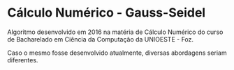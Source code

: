 # Cálculo Numérico - Gauss-Seidel
Algoritmo desenvolvido em 2016 na matéria de Cálculo Numérico do curso de Bacharelado em Ciência da Computação da UNIOESTE - Foz.

Caso o mesmo fosse desenvolvido atualmente, diversas abordagens seriam diferentes.
